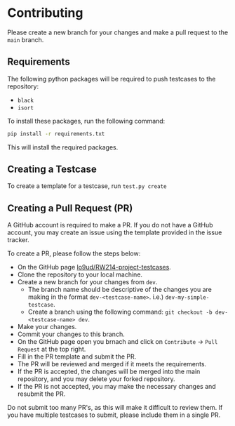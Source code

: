 # Contributing

Please create a new branch for your changes and make a pull request to the `main` branch.

## Requirements

The following python packages will be required to push testcases to the repository:

- `black`
- `isort`

To install these packages, run the following command:

```bash
pip install -r requirements.txt
```

This will install the required packages.

## Creating a Testcase

To create a template for a testcase, run `test.py create`

## Creating a Pull Request (PR)

A GitHub account is required to make a PR. If you do not have a GitHub account, you may create an issue using the template provided in the issue tracker.

To create a PR, please follow the steps below:

- On the GitHub page [lo9ud/RW214-project-testcases](https://github.com/lo9ud/RW214-project-testcases).
- Clone the repository to your local machine.
- Create a new branch for your changes from `dev`.
  - The branch name should be descriptive of the changes you are making in the format `dev-<testcase-name>`. i.e.) `dev-my-simple-testcase`.
  - Create a branch using the following command: `git checkout -b dev-<testcase-name> dev`.
- Make your changes.
- Commit your changes to this branch.
- On the GitHub page open you brnach and click on `Contribute` -> `Pull Request` at the top right.
- Fill in the PR template and submit the PR.
- The PR will be reviewed and merged if it meets the requirements.
- If the PR is accepted, the changes will be merged into the main repository, and you may delete your forked repository.
- If the PR is not accepted, you may make the necessary changes and resubmit the PR.

Do not submit too many PR's, as this will make it difficult to review them. If you have multiple testcases to submit, please include them in a single PR.
